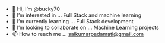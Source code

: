 - 👋 Hi, I’m @bucky70
- 👀 I’m interested in ... Full Stack and machine learning
- 🌱 I’m currently learning ... Full Stack development
- 💞️ I’m looking to collaborate on ... Machine Learning projects
- 📫 How to reach me ... saikumarpadamati@gmail.com

<!---
bucky70/bucky70 is a ✨ special ✨ repository because its `README.md` (this file) appears on your GitHub profile.
You can click the Preview link to take a look at your changes.
--->
